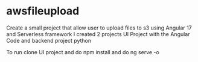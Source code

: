 # awsfileupload

Create a small project that allow user to upload files to s3 using Angular 17 and Serverless framework
I created 2 projects UI Project with the Angular Code and backend project python

To run clone UI project and do npm install and do ng serve -o

